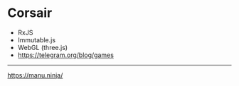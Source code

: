 # Corsair

* RxJS
* Immutable.js
* WebGL (three.js)
* https://telegram.org/blog/games

---
<https://manu.ninja/>
